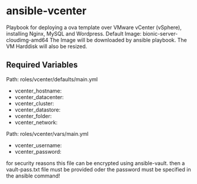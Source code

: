 # ansible-vcenter

Playbook for deploying a ova template over VMware vCenter (vSphere), installing Nginx, MySQL and Wordpress.
Default Image: bionic-server-cloudimg-amd64
The Image will be downloaded by ansible playbook. The VM Harddisk will also be resized.

## Required Variables

Path: roles/vcenter/defaults/main.yml

* vcenter_hostname:
* vcenter_datacenter:
* vcenter_cluster:
* vcenter_datastore:
* vcenter_folder:
* vcenter_network:

Path: roles/vcenter/vars/main.yml

* vcenter_username:
* vcenter_password:

for security reasons this file can be encrypted using ansible-vault. then a vault-pass.txt file must be provided oder the password must be specified in the ansible command! 
